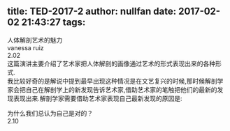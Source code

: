 title: TED-2017-2
author: nullfan
date: 2017-02-02 21:43:27
tags:
---
人体解剖艺术的魅力   
vanessa ruiz  
2.02   
这篇演讲主要介绍了艺术家把人体解剖的画像通过艺术的形式表现出来的各种形式.  
我比较好奇的是解说中提到最早出现这种情况是在文艺复兴的时候,那时候解剖学家会把自己在解剖学上的新发现告诉艺术家,借助艺术家的笔触把他们的最新的发现表现出来.解剖学家需要借助艺术家表现自己最新发现的原因是:  

为什么我们总认为自己是对的？  
2.10  